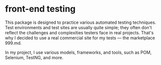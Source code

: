 # front-end testing
This package is designed to practice various automated testing techniques. Test environments and test sites are usually quite simple; they often don't reflect the challenges and complexities testers face in real projects. That's why I decided to use a real commercial site for my tests — the marketplace 999.md.

In my project, I use various models, frameworks, and tools, such as POM, Selenium, TestNG, and more.
